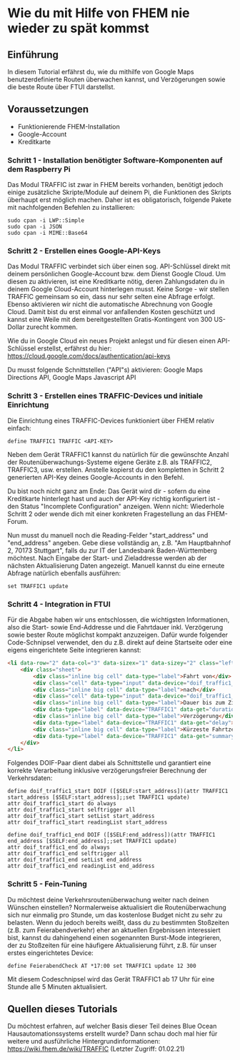 # Wie du mit Hilfe von FHEM nie wieder zu spät kommst

## Einführung

In diesem Tutorial erfährst du, wie du mithilfe von Google Maps benutzerdefinierte Routen überwachen kannst, und Verzögerungen sowie die beste Route über FTUI darstellst.

## Voraussetzungen
- Funktionierende FHEM-Installation
- Google-Account
- Kreditkarte

### Schritt 1 - Installation benötigter Software-Komponenten auf dem Raspberry Pi

Das Modul TRAFFIC ist zwar in FHEM bereits vorhanden, benötigt jedoch einige zusätzliche Skripte/Module auf deinem Pi, die Funktionen des Skripts überhaupt erst möglich machen. Daher ist es obligatorisch, folgende Pakete mit nachfolgenden Befehlen zu installieren:
```
sudo cpan -i LWP::Simple
sudo cpan -i JSON
sudo cpan -i MIME::Base64
```


### Schritt 2 - Erstellen eines Google-API-Keys

Das Modul TRAFFIC verbindet sich über einen sog. API-Schlüssel direkt mit deinem persönlichen Google-Account bzw. dem Dienst Google Cloud. Um diesen zu aktivieren, ist eine Kreditkarte nötig, deren Zahlungsdaten du in deinem Google Cloud-Account hinterlegen musst. Keine Sorge - wir stellen TRAFFIC gemeinsam so ein, dass nur sehr selten eine Abfrage erfolgt. Ebenso aktivieren wir nicht die automatische Abrechnung von Google Cloud. Damit bist du erst einmal vor anfallenden Kosten geschützt und kannst eine Weile mit dem bereitgestellten Gratis-Kontingent von 300 US-Dollar zurecht kommen.

Wie du in Google Cloud ein neues Projekt anlegst und für diesen einen API-Schlüssel erstellst, erfährst du hier:
https://cloud.google.com/docs/authentication/api-keys

Du musst folgende Schnittstellen ("API"s) aktivieren: Google Maps Directions API, Google Maps Javascript API

### Schritt 3 - Erstellen eines TRAFFIC-Devices und initiale Einrichtung

Die Einrichtung eines TRAFFIC-Devices funktioniert über FHEM relativ einfach:
```
define TRAFFIC1 TRAFFIC <API-KEY>
```

Neben dem Gerät TRAFFIC1 kannst du natürlich für die gewünschte Anzahl der Routenüberwachungs-Systeme eigene Geräte z.B. als TRAFFIC2, TRAFFIC3, usw. erstellen.
Anstelle <API-KEY> kopierst du den kompletten in Schritt 2 generierten API-Key deines Google-Accounts in den Befehl.

Du bist noch nicht ganz am Ende: Das Gerät wird dir - sofern du eine Kreditkarte hinterlegt hast und auch der API-Key richtig konfiguriert ist - den Status "Incomplete Configuration" anzeigen. Wenn nicht: Wiederhole Schritt 2 oder wende dich mit einer konkreten Fragestellung an das FHEM-Forum.

Nun musst du manuell noch die Reading-Felder "start_address" und "end_address" angeben. Gebe diese vollständig an, z.B. "Am Hauptbahnhof 2, 70173 Stuttgart", falls du zur IT der Landesbank Baden-Württemberg möchtest. Nach Eingabe der Start- und Zieladdresse werden ab der nächsten Aktualisierung Daten angezeigt.
Manuell kannst du eine erneute Abfrage natürlich ebenfalls ausführen:
```
set TRAFFIC1 update
```

### Schritt 4 - Integration in FTUI

Für die Abgabe haben wir uns entschlossen, die wichtigsten Informationen, also die Start- sowie End-Addresse und die Fahrtdauer inkl. Verzögerung sowie bester Route möglichst kompakt anzuzeigen. Dafür wurde folgender Code-Schnipsel verwendet, den du z.B. direkt auf deine Startseite oder eine eigens eingerichtete Seite integrieren kannst:

```html
<li data-row="2" data-col="3" data-sizex="1" data-sizey="2" class="left-align"><header>Verkehrsroutenüberwachung</header>
    <div class="sheet">
		<div class="inline big cell" data-type="label">Fahrt von</div>
        <div class="cell" data-type="input" data-device="doif_traffic1_start" data-get="start_address" data-set="start_address" data-cmd="setreading" class="w1x"></div>
		<div class="inline big cell" data-type="label">nach</div>
        <div class="cell" data-type="input" data-device="doif_traffic1_end" data-get="end_address" data-set="end_address" data-cmd="setreading" class="w1x"></div><hr>
		<div class="inline big cell" data-type="label">Dauer bis zum Ziel</div>
		<div data-type="label" data-device="TRAFFIC1" data-get="duration"></div>
		<div class="inline big cell" data-type="label">Verzögerung</div>
		<div data-type="label" data-device="TRAFFIC1" data-get="delay"></div>
		<div class="inline big cell" data-type="label">Kürzeste Fahrtzeit über ...</div>
		<div data-type="label" data-device="TRAFFIC1" data-get="summary"></div>
    </div> 
</li>
```

Folgendes DOIF-Paar dient dabei als Schnittstelle und garantiert eine korrekte Verarbeitung inklusive verzögerungsfreier Berechnung der Verkehrsdaten:
```
define doif_traffic1_start DOIF ([$SELF:start_address])(attr TRAFFIC1 start_address [$SELF:start_address];;set TRAFFIC1 update)
attr doif_traffic1_start do always
attr doif_traffic1_start selftrigger all
attr doif_traffic1_start setList start_address
attr doif_traffic1_start readingList start_address

define doif_traffic1_end DOIF ([$SELF:end_address])(attr TRAFFIC1 end_address [$SELF:end_address];;set TRAFFIC1 update)
attr doif_traffic1_end do always
attr doif_traffic1_end selftrigger all
attr doif_traffic1_end setList end_address
attr doif_traffic1_end readingList end_address
```

### Schritt 5 - Fein-Tuning

Du möchtest deine Verkehrsroutenüberwachung weiter nach deinen Wünschen einstellen? Normalerweise aktualisiert die Routenüberwachung sich nur einmalig pro Stunde, um das kostenlose Budget nicht zu sehr zu belasten. Wenn du jedoch bereits weißt, dass du zu bestimmten Stoßzeiten (z.B. zum Feierabendverkehr) eher an aktuellen Ergebnissen interessiert bist, kannst du dahingehend einen sogenannten Burst-Mode integrieren, der zu Stoßzeiten für eine häufigere Aktualisierung führt, z.B. für unser erstes eingerichtetes Device:
```
define FeierabendCheck AT *17:00 set TRAFFIC1 update 12 300
```
Mit diesem Codeschnipsel wird das Gerät TRAFFIC1 ab 17 Uhr für eine Stunde alle 5 Minuten aktualisiert.

## Quellen dieses Tutorials
Du möchtest erfahren, auf welcher Basis dieser Teil deines Blue Ocean Hausautomationssystems erstellt wurde? Dann schau doch mal hier für weitere und ausführliche Hintergrundinformationen:
https://wiki.fhem.de/wiki/TRAFFIC (Letzter Zugriff: 01.02.21)
